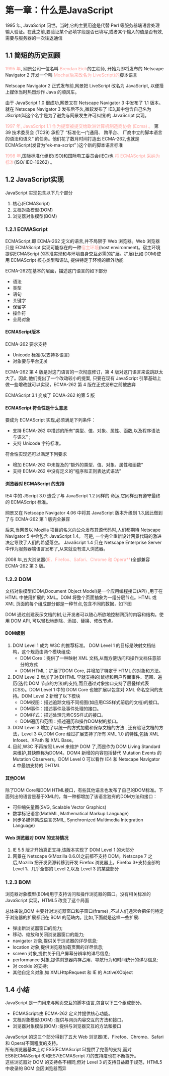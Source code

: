 # 第一章：什么是JavaScript

1995 年, JavaScript 问世。当时,它的主要用途是代替 Perl 等服务器端语言处理输入验证。在此之前,要验证某个必填字段是否已填写,或者某个输入的值是否有效,需要与服务器的一次往返通信

## 1.1 简短的历史回顾
<font color="#FFA39E">1995 年</font>, 网景公司一位名叫<font color="#FFA39E"> Brendan Eich</font>的工程师, 开始为即将发布的 Netscape Navigator 2 开发一个叫 <font color="#FFA39E">Mocha(后来改名为 LiveScript)的</font>脚本语言

Netscape Navigator 2 正式发布前,网景把 LiveScript 改名为 JavaScript, 以便搭上媒体当时热烈炒作 Java 的顺风车。

由于 JavaScript 1.0 很成功,网景又在 Netscape Navigator 3 中发布了 1.1 版本。就在 Netscape Navigator 3 发布后不久,微软发布了 IE3,其中包含自己名为 JScript(叫这个名字是为了避免与网景发生许可纠纷)的 JavaScript 实现。

<font color="#FFA39E">1997 年, JavaScript 1.1 作为提案被提交给欧洲计算机制造商协会 (Ecma) 。</font> 第 39 技术委员会 (TC39) 承担了 “标准化一门通用、 跨平台、 厂商中立的脚本语言的语法和语义” 的任务。他们花了数月时间打造出 ECMA-262,也就是 ECMAScript(发音为“ek-ma-script” )这个新的脚本语言标准


<font color="#FFA39E">1998 年</font>,国际标准化组织(ISO)和国际电工委员会(IEC)也
<font color="#FFA39E">将 ECMAScript 采纳为标准</font>(ISO/ IEC-16262) 。

## 1.2 JavaScript实现

JavaScript 实现包含以下几个部分
1. 核心(ECMAScript)
2. 文档对象模型(DOM)
3. 浏览器对象模型(BOM)

### 1.2.1 ECMAScript

ECMAScript,即 ECMA-262 定义的语言,并不局限于 Web 浏览器。Web 浏览器只是 ECMAScript 实现可能存在的一种<font color="#FFA39E">宿主环境</font>(host environment)。宿主环境提供ECMAScript 的基准实现和与环境自身交互必需的扩展。扩展(比如 DOM)使用 ECMAScript 核心类型和语法, 提供特定于环境的额外功能

ECMA-262在基本的层面，描述这门语言的如下部分
  + 语法
  + 类型
  + 语句
  + 关键字
  + 保留字 
  + 操作符 
  + 全局对象

#### ECMAScript版本

ECMA-262 要求支持 
  + Unicode 标准(以支持多语言)
  + 对象要与平台无关

ECMA-262 第 4 版是对这门语言的一次彻底修订，第 4 版对这门语言来说跳跃太大了。因此,他们提出了一个改动较小的提案, 只要在现有 JavaScript 引擎基础上做一些增改就可以实现，ECMA-262 第 4 版在正式发布之前被放弃

ECMAScript 3.1 变成了 ECMA-262 的第 5 版

#### ECMAScript 符合性是什么意思 

要成为 ECMAScript 实现,必须满足下列条件：
  + 支持 ECMA-262 中描述的所有“类型、值、对象、属性、函数,以及程序语法与语义” ; 
  + 支持 Unicode 字符标准。

符合性实现还可以满足下列要求
  + 增加 ECMA-262 中未提及的“额外的类型、值、对象、属性和函数”
  + 支持 ECMA-262 中没有定义的“程序和正则表达式语法”

#### 浏览器对 ECMAScript 的支持 

IE4 中的 JScript 3.0 遭受了与 JavaScript 1.2 同样的
命运,它同样没有遵守最终的 ECMAScript 标准。

网景又在 Netscape Navigator 4.06 中将其 JavaScript 版本升级到 1.3,因此做到了与 ECMA-262 第 1 版完全兼容

后来,当网景以 Mozilla 项目的名义向公众发布其源代码时,人们都期待 Netscape Navigator 5 中会包含 JavaScript 1.4。 可是, 一个完全重新设计网景代码的激进决定导致了人们的希望落空。 JavaScript 1.4 只在 Netscape Enterprise Server 中作为服务器端语言发布了,从来就没有进入浏览器。

2008 年,五大浏览器(<font color="#FFA39E">IE、Firefox、Safari、Chrome 和 Opera**</font>)全部兼容 ECMA-262 第 3 版。

### 1.2.2 DOM

文档对象模型(DOM,Document Object Model)是一个应用编程接口(API) ,用于在 HTML 中使用扩展的 XML。DOM 将整个页面抽象为一组分层节点。HTML 或 XML 页面的每个组成部分都是一种节点,包含不同的数据，如下图


DOM 通过创建表示文档的树,让开发者可以随心所欲地控制网页的内容和结构。使用 DOM API, 可以轻松地删除、添加、替换、修改节点。

#### DOM级别
1. DOM Level 1 成为 W3C 的推荐标准。 DOM Level 1 的目标是映射文档结构，这个规范由两个模块组成: 
    + DOM Core：提供了一种映射 XML 文档,从而方便访问和操作文档任意部分的方式
    + DOM HTML：扩展了DOM Core, 并增加了特定于 HTML 的对象和方法。 
2. DOM Level 2 增加了对(DHTML 早就支持的)鼠标和用户界面事件、范围、遍历(迭代 DOM 节点的方法)的支持,而且通过对象接口支持了层叠样式表(CSS)。DOM Level 1 中的 DOM Core 也被扩展以包含对 XML 命名空间的支持。DOM Level 2 新增了以下模块
    + DOM视图：描述追踪文档不同视图(如应用CSS样式前后的文档)的接口。
    + DOM事件：描述事件及事件处理的接口。
    + DOM样式：描述处理元素CSS样式的接口。
    + DOM遍历和范围：描述遍历和操作DOM树的接口。
3. DOM Level 3 增加了以统一的方式加载和保存文档的方法 , 还有验证文档的方法，Level 3 中,DOM Core 经过扩展支持了所有 XML 1.0 的特性,包括 XML Infoset、XPath 和 XML Base。
4. 目前,W3C 不再按照 Level 来维护 DOM 了,而是作为 DOM Living Standard 来维护,其快照称为DOM4。DOM4 新增的内容包括替代 Mutation Events 的 Mutation Observers。DOM Level 0 可以看作 IE4 和 Netscape Navigator 4 中最初支持的 DHTML

#### 其他DOM

除了DOM Core和DOM HTML接口，有些其他语言也发布了自己的DOM标准。下面列出的语言是基于XML的，每一种都增加了该语言独有的DOM方法和接口：
  + 可伸缩矢量图(SVG, Scalable Vector Graphics)
  + 数学标记语言(MathML, Mathematical Markup Language)
  + 同步多媒体集成语言(SMIL, Synchronized Multimedia Integration Language)

#### Web 浏览器对 DOM 的支持情况 
1. IE 5.5 版才开始真正支持,该版本实现了 DOM Level 1 的大部分
2. 网景在 Netscape 6(Mozilla 0.6.0)之前都不支持 DOM。Netscape 7 之后,Mozilla 把开发资源转移到开发 Firefox 浏览器上。Firefox 3+支持全部的 Level 1、几乎全部的 Level 2,以及 Level 3 的某些部分

### 1.2.3 BOM
浏览器对象模型(BOM)用于支持访问和操作浏览器的窗口。没有相关标准的 JavaScript 实现，HTML5 改变了这个局面

总体来说,BOM 主要针对浏览器窗口和子窗口(frame) ,不过人们通常会把任何特定于浏览器的扩展都归在 BOM 的范畴内。比如,下面就是这样一些扩展: 
  + 弹出新浏览器窗口的能力; 
  + 移动、缩放和关闭浏览器窗口的能力; 
  + navigator 对象,提供关于浏览器的详尽信息; 
  + location 对象,提供浏览器加载页面的详尽信息;
  + screen 对象,提供关于用户屏幕分辨率的详尽信息; 
  + performance 对象,提供浏览器内存占用、导航行为和时间统计的详尽信息; 
  + 对 cookie 的支持; 
  + 其他自定义对象,如 XMLHttpRequest 和 IE 的 ActiveXObject

## 1.4 小结

JavaScript 是一门用来与网页交互的脚本语言,包含以下三个组成部分。 
  + ECMAScript:由 ECMA-262 定义并提供核心功能。 
  + 文档对象模型(DOM) :提供与网页内容交互的方法和接口。 
  + 浏览器对象模型(BOM) :提供与浏览器交互的方法和接口

JavaScript 的这三个部分得到了五大 Web 浏览器(IE、Firefox、Chrome、Safari 和 Opera)不同程度的支持。</br>所有浏览器基本上对 ES5(ECMAScript 5)提供了完善的支持,而对 ES6(ECMAScript 6)和ES7(ECMAScript 7)的支持度也在不断提升。</br>这些浏览器对 DOM 的支持各不相同,但对 Level 3 的支持日益趋于规范，HTML5 中收录的 BOM 会因浏览器而异

